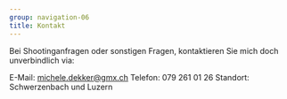 ```yaml
---
group: navigation-06
title: Kontakt
---
```

Bei Shootinganfragen oder sonstigen Fragen, kontaktieren Sie mich doch unverbindlich via:

E-Mail: [michele.dekker@gmx.ch](mailto:michele.dekker@gmx.ch)
Telefon: 079 261 01 26
Standort: Schwerzenbach und Luzern
